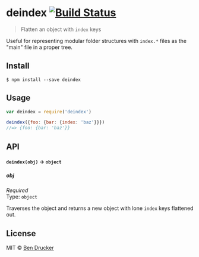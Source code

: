 # deindex [![Build Status](https://travis-ci.org/bendrucker/deindex.svg?branch=master)](https://travis-ci.org/bendrucker/deindex)

> Flatten an object with `index` keys

Useful for representing modular folder structures with `index.*` files as the "main" file in a proper tree.

## Install

```
$ npm install --save deindex
```


## Usage

```js
var deindex = require('deindex')

deindex({foo: {bar: {index: 'baz'}}})
//=> {foo: {bar: 'baz'}}
```

## API

#### `deindex(obj)` -> `object`

##### obj

*Required*  
Type: `object`

Traverses the object and returns a new object with lone `index` keys flattened out.


## License

MIT © [Ben Drucker](http://bendrucker.me)
